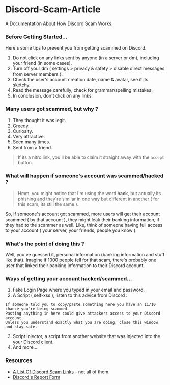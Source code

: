 # Discord-Scam-Article
A Documentation About How Discord Scam Works.

### Before Getting Started...
Here's some tips to prevent you from getting scammed on Discord.

1. Do not click on any links sent by anyone (in a server or dm), including your friend (in some cases). 
2. Turn off your dm ( settings > privacy & safety > disable direct messages from server members ).
3. Check the user's account creation date, name & avatar, see if its sketchy.
4. Read the message carefully, check for grammar/spelling mistakes. 
5. In conclusion, don't click on any links.

### Many users got scammed, but why ?
1. They thought it was legit.
2. Greedy.
3. Curiosity.
4. Very attractive.
5. Seen many times.
6. Sent from a friend.

> If its a nitro link, you'll be able to claim it straight away with the `accept` button.

### What will happen if someone's account was scammed/hacked ?
> Hmm, you might notice that I'm using the word **hack**, but actually its phishing and they're similar in one way but different in another ( for this scam, its still the same ).

So, if someone's account got scammed, more users will get their account scammed ( by that account ), they might leak their banking information, if they had to the scammer as well. Like, think of someone having full access to your account ( your server, your friends, people you know ).

### What's the point of doing this ?
Well, you've guessed it, personal information (banking information and stuff like that). Imagine if 1000 people fell for that scam, there's probably one user that linked their banking information to their Discord account. 

### Ways of getting your account hacked/scammed...
1. Fake Login Page where you typed in your email and password.
2. A Script ( self-xss ), listen to this advice from Discord :
```
If someone told you to copy/paste something here you have an 11/10 chance you're being scammed. 
Pasting anything in here could give attackers access to your Discord account. 
Unless you understand exactly what you are doing, close this window and stay safe. 
```
3. Script Injector, a script from another website that was injected into the your Discord client.
4. And more...

### Resources

- [A List Of Discord Scam Links](https://github.com/BuildBot42/discord-scam-links) - not all of them.
- [Discord's Report Form](https://dis.gd/request)
